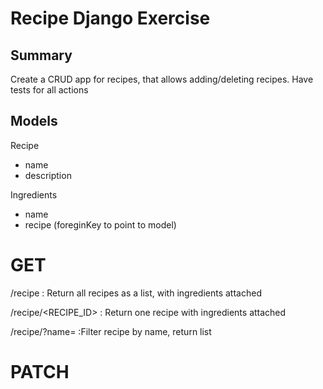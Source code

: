 # Recipe Django Exercise

## Summary
Create a CRUD app for recipes, that allows adding/deleting recipes. Have tests for all actions

## Models
Recipe
* name
* description

Ingredients
* name
* recipe (foreginKey to point to model)

# GET
/recipe
: Return all recipes as a list, with ingredients attached

/recipe/<RECIPE_ID>
: Return one recipe with ingredients attached

/recipe/?name=<FRAGMENT>
:Filter recipe by name, return list


# PATCH
